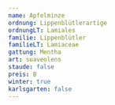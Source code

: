 ```yaml
---
name: Apfelminze
ordnung: Lippenblütlerartige
ordnungLT: Lamiales
familie: Lippenblütler
familieLT: Lamiaceae
gattung: Mentha
art: suaveolens
staude: false
preis: B
winter: true
karlsgarten: false
---
```

